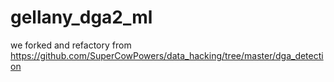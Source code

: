 # gellany_dga2_ml

we forked and refactory from https://github.com/SuperCowPowers/data_hacking/tree/master/dga_detection
